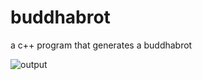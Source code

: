 # buddhabrot
a c++ program that generates a buddhabrot

![output](https://user-images.githubusercontent.com/42456119/87316758-2b8dd080-c4f4-11ea-80ea-baf2f1aa0011.png)
